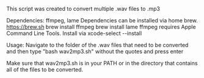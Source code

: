 This script was created to convert multiple .wav files to .mp3

Dependencies: ffmpeg, lame
Dependencies can be installed via home brew. https://brew.sh
brew install ffmpeg
brew install lame
ffmpeg requires Apple Command Line Tools.
Install via xcode-select --install

Usage: Navigate to the folder of the .wav files that need to be 
converted and then type "bash wav2mp3.sh" without the quotes and press enter

Make sure that wav2mp3.sh is in your PATH or in the directory that
contains all of the files to be converted.
